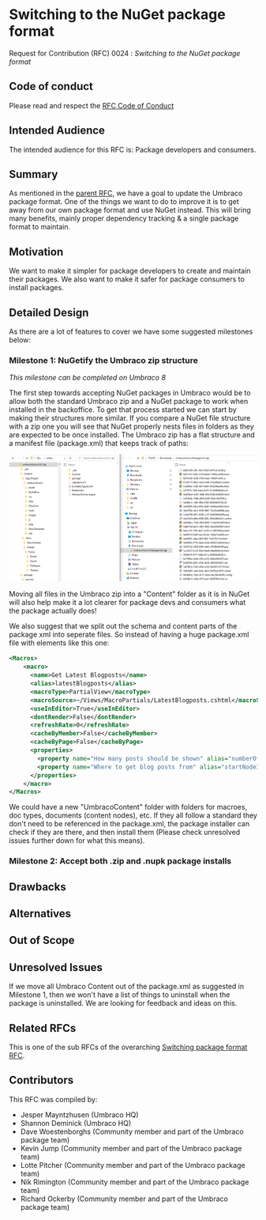 # Switching to the NuGet package format

Request for Contribution (RFC) 0024 : _Switching to the NuGet package format_

## Code of conduct

Please read and respect the [RFC Code of Conduct](https://github.com/umbraco/rfcs/blob/master/CODE_OF_CONDUCT.md)

## Intended Audience

The intended audience for this RFC is: Package developers and consumers.

## Summary

As mentioned in the [parent RFC](0018-package-format.md), we have a goal to update the Umbraco package format. One of the things we want to do to improve it is to get away from our own package format and use NuGet instead. This will bring many benefits, mainly proper dependency tracking & a single package format to maintain.

## Motivation

We want to make it simpler for package developers to create and maintain their packages. We also want to make it safer for package consumers to install packages.

## Detailed Design

As there are a lot of features to cover we have some suggested milestones below:

### Milestone 1: NuGetify the Umbraco zip structure

_This milestone can be completed on Umbraco 8_

The first step towards accepting NuGet packages in Umbraco would be to allow both the standard Umbraco zip and a NuGet package to work when installed in the backoffice.
To get that process started we can start by making their structures more similar. If you compare a NuGet file structure with a zip one you will see that NuGet properly nests files in folders as they are expected to be once installed. The Umbraco zip has a flat structure and a manifest file (package.xml) that keeps track of paths:

![Structure difference](assets/structure-dif.png)

Moving all files in the Umbraco zip into a "Content" folder as it is in NuGet will also help make it a lot clearer for package devs and consumers what the package actually does!

We also suggest that we split out the schema and content parts of the package xml into seperate files. So instead of having a huge package.xml file with elements like this one:

```xml
<Macros>
    <macro>
      <name>Get Latest Blogposts</name>
      <alias>latestBlogposts</alias>
      <macroType>PartialView</macroType>
      <macroSource>~/Views/MacroPartials/LatestBlogposts.cshtml</macroSource>
      <useInEditor>True</useInEditor>
      <dontRender>False</dontRender>
      <refreshRate>0</refreshRate>
      <cacheByMember>False</cacheByMember>
      <cacheByPage>False</cacheByPage>
      <properties>
        <property name="How many posts should be shown" alias="numberOfPosts" sortOrder="0" propertyType="Umbraco.Integer" />
        <property name="Where to get blog posts from" alias="startNodeId" sortOrder="1" propertyType="Umbraco.ContentPicker" />
      </properties>
    </macro>
</Macros>
```

We could have a new "UmbracoContent" folder with folders for macroes, doc types, documents (content nodes), etc. If they all follow a standard they don't need to be referenced in the package.xml, the package installer can check if they are there, and then install them (Please check unresolved issues further down for what this means).

### Milestone 2: Accept both .zip and .nupk package installs



## Drawbacks


## Alternatives


## Out of Scope


## Unresolved Issues

If we move all Umbraco Content out of the package.xml as suggested in Milestone 1, then we won't have a list of things to uninstall when the package is uninstalled. We are looking for feedback and ideas on this. 

## Related RFCs 

This is one of the sub RFCs of the overarching [Switching package format RFC](0018-package-format.md).

## Contributors

This RFC was compiled by:

* Jesper Mayntzhusen (Umbraco HQ)
* Shannon Deminick (Umbraco HQ)
* Dave Woestenborghs (Community member and part of the Umbraco package team)
* Kevin Jump (Community member and part of the Umbraco package team)
* Lotte Pitcher (Community member and part of the Umbraco package team)
* Nik Rimington (Community member and part of the Umbraco package team)
* Richard Ockerby (Community member and part of the Umbraco package team)
